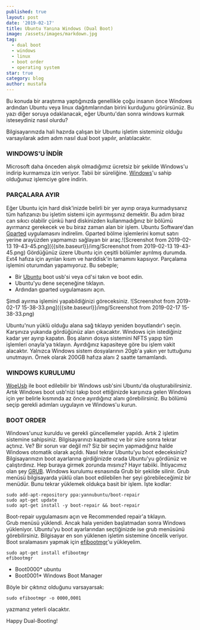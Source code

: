 ```yaml
---
published: true
layout: post
date: '2019-02-17'
title: Ubuntu Yanına Windows (Dual Boot)
image: /assets/images/markdown.jpg
tag:
  - dual boot
  - windows
  - linux
  - boot order
  - operating system
star: true
category: blog
author: mustafa
---
```

Bu konuda bir araştırma yaptığınızda genellikle çoğu insanın önce Windows ardından Ubuntu veya linux dağıtımlarından birini kurduğunu görürsünüz. Bu yazı diğer soruya odaklanacak, eğer Ubuntu'dan sonra windows kurmak isteseydiniz nasıl olurdu?

Bilgisayarınızda hali hazırda çalışan bir Ubuntu işletim sisteminiz olduğu varsayılarak adım adım nasıl dual boot yapılır, anlatılacaktır.
### WINDOWS'U İNDİR
Microsoft daha önceden alışık olmadığımız ücretsiz bir şekilde Windows'u indirip kurmamıza izin veriyor. Tabii bir süreliğine. [Windows](https://www.microsoft.com/tr-tr/software-download/windows10ISO)'u sahip olduğunuz işlemciye göre indirin.
### PARÇALARA AYIR
Eğer Ubuntu için hard disk'inizde belirli bir yer ayırıp oraya kurmadıysanız tüm hafızanızı bu işletim sistemi için ayırmışsınız demektir. Bu adım biraz can sıkıcı olabilir çünkü hard diskinizden kullanmadığınız bir bölümü ayırmanız gerekecek ve bu biraz zaman alan bir işlem. Ubuntu Software'dan [Gparted](https://gparted.org/) uygulamasını indirelim. Gparted bölme işlemlerini komut satırı yerine arayüzden yapmamızı sağlayan bir araç.![Screenshot from 2019-02-13 19-43-45.png]({{site.baseurl}}/img/Screenshot from 2019-02-13 19-43-45.png)
Gördüğünüz üzere Ubuntu için çeşitli bölümler ayrılmış durumda. Ext4 hafıza için ayrılan kısım ve harddisk'in tamamını kapsıyor. Parçalama işlemini oturumdan yapamıyoruz. Bu sebeple;
- Bir [Ubuntu](https://www.ubuntu.com/download/desktop) boot usb'si veya cd'si takın ve boot edin.
- Ubuntu'yu dene seçeneğine tıklayın. 
- Ardından gparted uygulamasını açın. 

Şimdi ayırma işlemini yapabildiğinizi göreceksiniz. 
![Screenshot from 2019-02-17 15-38-33.png]({{site.baseurl}}/img/Screenshot from 2019-02-17 15-38-33.png)

Ubuntu'nun yüklü olduğu alana sağ tıklayıp yeniden boyutlandır'ı seçin. Karşınıza yukarıda gördüğünüz alan çıkacaktır. Windows için istediğiniz kadar yer ayırıp kapatın. Boş alanın dosya sistemini NFTS yapıp tüm işlemleri onayla'ya tıklayın. Ayırdığınız kapasiteye göre bu işlem vakit alacaktır. Yalnızca Windows sistem dosyalarının 20gb'a yakın yer tuttuğunu unutmayın. Örnek olarak 200GB hafıza alanı 2 saatte tamamlandı.
### WINDOWS KURULUMU
[WoeUsb](https://github.com/slacka/WoeUSB) ile boot edilebilir bir Windows usb'sini Ubuntu'da oluşturabilirsiniz. Artık Windows boot usb'nizi takıp boot ettiğinizde karşınıza gelen Windows için yer belirle kısmında az önce ayırdığınız alanı görebilirsiniz. Bu bölümü seçip gerekli adımları uygulayın ve Windows'u kurun.
### BOOT ORDER
Windows'unuz kuruldu ve gerekli güncellemeler yapıldı. Artık 2 işletim sistemine sahipsiniz. Bilgisayarınızı kapattınız ve bir süre sonra tekrar açtınız. Ve? Bir sorun var değil mi? Siz bir seçim  yapmadığınız halde Windows otomatik olarak açıldı. Nasıl tekrar Ubuntu'yu boot edeceksiniz? Bilgisayarınızın boot ayarlarına girdiğinizde orada Ubuntu'yu gördünüz ve çalıştırdınız. Hep buraya girmek zorunda mısınız? Hayır tabiiki. İhtiyacımız olan şey [GRUB](https://www.gnu.org/software/grub/). 
Windows kurulumu esnasında Grub bir şekilde silinir. Grub menüsü bilgisayarda yüklü olan boot edilebilen her şeyi görebileceğimiz bir menüdür. Bunu tekrar yüklemek oldukça basit bir işlem.
İşte kodlar:
~~~
sudo add-apt-repository ppa:yannubuntu/boot-repair
sudo apt-get update
sudo apt-get install -y boot-repair && boot-repair
~~~
Boot-repair uygulamasını açın ve Recommended repair'a tıklayın.\
Grub menüsü yüklendi. Ancak hala yeniden başlatmadan sonra Windows yükleniyor. Ubuntu'yu boot ayarlarından seçtiğinizde ise grub menüsünü görebilirsiniz. Bilgisayar en son yüklenen işletim sistemine öncelik veriyor.
Boot sıralamasını yapmak için [efibootmgr](https://linux.die.net/man/8/efibootmgr)'u yükleyelim.
~~~
sudo apt-get install efibootmgr
efibootmgr 
~~~
- Boot0000* ubuntu 
- Boot0001* Windows Boot Manager 

Böyle bir çıktınız olduğunu varsayarsak:
~~~
sudo efibootmgr -o 0000,0001
~~~
yazmanız yeterli olacaktır. 

Happy Dual-Booting!
